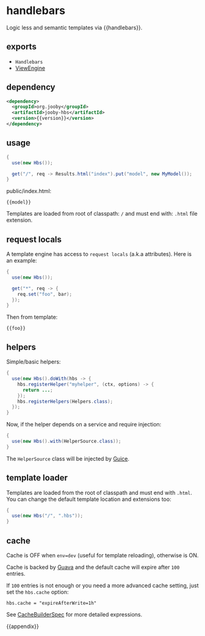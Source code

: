 # handlebars

Logic less and semantic templates via {{handlebars}}.

## exports

* ```Handlebars```
* [ViewEngine]({{defdocs}}/View.Engine.html)

## dependency

```xml
<dependency>
  <groupId>org.jooby</groupId>
  <artifactId>jooby-hbs</artifactId>
  <version>{{version}}</version>
</dependency>
```

## usage

```java
{
  use(new Hbs());

  get("/", req -> Results.html("index").put("model", new MyModel());
}
```

public/index.html:

```
{{model}}
```

Templates are loaded from root of classpath: ```/``` and must end with: ```.html``` file extension.

## request locals

A template engine has access to ```request locals``` (a.k.a attributes). Here is an example:

```java
{
  use(new Hbs());

  get("*", req -> {
    req.set("foo", bar);
  });
}
```

Then from template:

```
{{foo}}
```

## helpers

Simple/basic helpers:

```java
{
  use(new Hbs().doWith(hbs -> {
    hbs.registerHelper("myhelper", (ctx, options) -> {
      return ...;
    });
    hbs.registerHelpers(Helpers.class);
  });
}
```

Now, if the helper depends on a service and require injection:

```java
{
  use(new Hbs().with(HelperSource.class));
}
```

The ```HelperSource``` class will be injected by [Guice](https://github.com/google/guice).

## template loader

Templates are loaded from the root of classpath and must end with ```.html```. You can change the default template location and extensions too:

```java
{
  use(new Hbs("/", ".hbs"));
}
```

## cache

Cache is OFF when ```env=dev``` (useful for template reloading), otherwise is ON.

Cache is backed by [Guava](https://github.com/google/guava) and the default cache will expire after ```100``` entries.

If ```100``` entries is not enough or you need a more advanced cache setting, just set the
```hbs.cache``` option:

```properties
hbs.cache = "expireAfterWrite=1h"
```

See [CacheBuilderSpec](http://docs.guava-libraries.googlecode.com/git/javadoc/com/google/common/cache/CacheBuilderSpec.html) for more detailed expressions.

{{appendix}}
